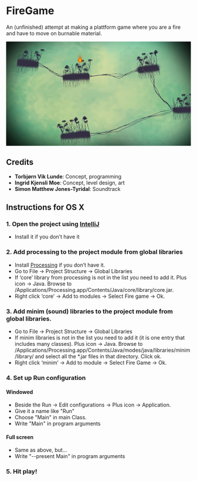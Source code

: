 # FireGame

An (unfinished) attempt at making a plattform game where you are a fire and have to move on burnable material.

![Screenshot](Screenshot.png)

## Credits

- **Torbjørn Vik Lunde**: Concept, programming
- **Ingrid Kjensli Moe**: Concept, level design, art
- **Simon Matthew Jones-Tyridal**: Soundtrack

## Instructions for OS X

### 1. Open the project using [IntelliJ](http://www.jetbrains.com/idea/download/)
- Install it if you don’t have it

### 2. Add processing to the project module from global libraries
- Install [Processing](http://processing.org) if you don’t have it.
- Go to File -> Project Structure -> Global Libraries
- If ‘core’ library from processing is not in the list you need to add it. Plus icon -> Java. Browse to /Applications/Processing.app/Contents/Java/core/library/core.jar.
- Right click ‘core’ -> Add to modules -> Select Fire game -> Ok.

### 3. Add minim (sound) libraries to the project module from global libraries.
- Go to File -> Project Structure -> Global Libraries
- If minim libraries is not in the list you need to add it (it is one entry that includes many classes). Plus icon -> Java. Browse to /Applications/Processing.app/Contents/Java/modes/java/libraries/minim/library/ and select all the *.jar files in that directory. Click ok.
- Right click ‘minim’ -> Add to module -> Select Fire Game -> Ok.

### 4. Set up Run configuration

#### Windowed
- Beside the Run -> Edit configurations -> Plus icon -> Application.
- Give it a name like "Run"
- Choose "Main" in main Class.
- Write "Main" in program arguments

#### Full screen
- Same as above, but…
- Write "--present Main" in program arguments

### 5. Hit play!
